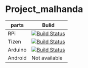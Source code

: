 # Project_malhanda

| parts  |  Bulid |
|---|---|
|RPi| [![Build Status](https://travis-ci.org/Ajou-masinda/RPi.svg?branch=master)](https://travis-ci.org/Ajou-masinda/RPi)| 
|Tizen|[![Build Status](https://travis-ci.org/Ajou-masinda/Tizen.svg?branch=master)](https://travis-ci.org/Ajou-masinda/Tizen) |
|Arduino|[![Build Status](https://travis-ci.org/Ajou-masinda/Arduino.svg?branch=master)](https://travis-ci.org/Ajou-masinda/Arduino)|
|Android| Not available|


